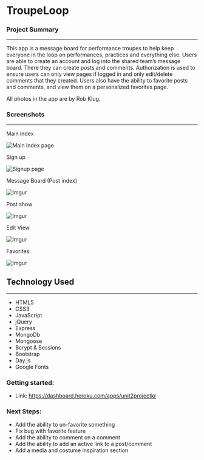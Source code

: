 # TroupeLoop

### Project Summary
---
This app is a message board for performance troupes to help keep everyone in the loop on performances, practices and everything else. Users are able to create an account and log into the shared team’s message board. There they can create posts and comments. Authorization is used to ensure users can only view pages if logged in and only edit/delete comments that they created. Users also have the ability to favorite posts and comments, and view them on a personalized favorites page. 

All photos in the app are by Rob Klug. 

### Screenshots
---
Main index

![Main index page](https://i.imgur.com/SZsWmjH.png)

Sign up

![Signup page](https://i.imgur.com/YKDnfmN.png)

Message Board (Post index)

![Imgur](https://i.imgur.com/6eeIWjE.png)

Post show

![Imgur](https://i.imgur.com/UaTLCZk.png)

Edit View

![Imgur](https://i.imgur.com/3mIyKgt.png)

Favorites: 

![Imgur](https://i.imgur.com/WwovqG5.png)


## Technology Used
---
* HTML5
* CSS3
* JavaScript
* jQuery
* Express
* MongoDb
* Mongoose
* Bcrypt & Sessions
* Bootstrap
* Day.js
* Google Fonts


### Getting started:

* Link: https://dashboard.heroku.com/apps/unit2projectkr


### Next Steps: 

* Add the ability to un-favorite something
* Fix bug with favorite feature
* Add the ability to comment on a comment
* Add the ability to add an active link to a post/comment
* Add a media and costume inspiration section 
